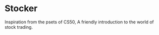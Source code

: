 # Stocker
Inspiration from the psets of CS50, A friendly introduction to the world of stock trading.

